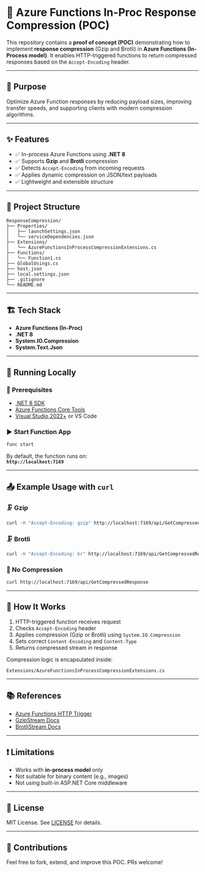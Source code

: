 
# 🚀 Azure Functions In-Proc Response Compression (POC)

This repository contains a **proof of concept (POC)** demonstrating how to implement **response compression** (Gzip and Brotli) in **Azure Functions (In-Process model)**. It enables HTTP-triggered functions to return compressed responses based on the `Accept-Encoding` header.

---

## 📌 Purpose

Optimize Azure Function responses by reducing payload sizes, improving transfer speeds, and supporting clients with modern compression algorithms.

---

## ✨ Features

- ✅ In-process Azure Functions using **.NET 8**
- ✅ Supports **Gzip** and **Brotli** compression
- ✅ Detects `Accept-Encoding` from incoming requests
- ✅ Applies dynamic compression on JSON/text payloads
- ✅ Lightweight and extensible structure

---

## 🧱 Project Structure

```
ResponseCompression/
├── Properties/
│   ├── launchSettings.json
│   └── serviceDependencies.json
├── Extensions/
│   └── AzureFunctionsInProcessCompressionExtensions.cs
├── Functions/
│   └── Function1.cs
├── GlobalUsings.cs
├── host.json
├── local.settings.json
├── .gitignore
└── README.md
```

---

## 🏗️ Tech Stack

- **Azure Functions (In-Proc)**
- **.NET 8**
- **System.IO.Compression**
- **System.Text.Json**

---

## 🚀 Running Locally

### 🔧 Prerequisites

- [.NET 8 SDK](https://dotnet.microsoft.com/download/dotnet/8.0)
- [Azure Functions Core Tools](https://learn.microsoft.com/azure/azure-functions/functions-run-local)
- [Visual Studio 2022+](https://visualstudio.microsoft.com/) or VS Code

### ▶️ Start Function App

```bash
func start
```

By default, the function runs on:  
**`http://localhost:7169`**

---

## 📤 Example Usage with `curl`

### 🗜️ Gzip

```bash
curl -H "Accept-Encoding: gzip" http://localhost:7169/api/GetCompressedResponse --output response.gz
```

### 🗜️ Brotli

```bash
curl -H "Accept-Encoding: br" http://localhost:7169/api/GetCompressedResponse --output response.br
```

### 🧾 No Compression

```bash
curl http://localhost:7169/api/GetCompressedResponse
```

---

## 🧠 How It Works

1. HTTP-triggered function receives request
2. Checks `Accept-Encoding` header
3. Applies compression (Gzip or Brotli) using `System.IO.Compression`
4. Sets correct `Content-Encoding` and `Content-Type`
5. Returns compressed stream in response

Compression logic is encapsulated inside:
```
Extensions/AzureFunctionsInProcessCompressionExtensions.cs
```

---

## 📚 References

- [Azure Functions HTTP Trigger](https://learn.microsoft.com/en-us/azure/azure-functions/functions-bindings-http-webhook)
- [GzipStream Docs](https://learn.microsoft.com/en-us/dotnet/api/system.io.compression.gzipstream)
- [BrotliStream Docs](https://learn.microsoft.com/en-us/dotnet/api/system.io.compression.brotlistream)

---

## ❗ Limitations

- Works with **in-process model** only
- Not suitable for binary content (e.g., images)
- Not using built-in ASP.NET Core middleware

---

## 📄 License

MIT License. See [LICENSE](LICENSE) for details.

---

## 🙌 Contributions

Feel free to fork, extend, and improve this POC. PRs welcome!
